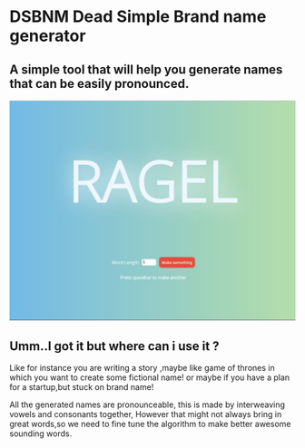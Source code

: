**DSBNM** Dead Simple Brand name generator 
===================

A simple tool that will help you generate names that can be easily pronounced.
----------
![screenshot](https://raw.githubusercontent.com/inspirebin/DSBNM/master/Capture.JPG)


**Umm..I got it but where can i use it ?**
-------------
Like for instance you are writing a story ,maybe like game of thrones in which you want to create some fictional name! or maybe if you have a plan for a startup,but stuck on  brand  name! 

All the generated names are pronounceable, this is made by interweaving vowels and  consonants together, However that might not always bring in great words,so we need to fine tune the algorithm to make better awesome sounding words. 

